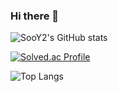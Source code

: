 ### Hi there 👋

<!--
**SooY2/SooY2** is a ✨ _special_ ✨ repository because its `README.md` (this file) appears on your GitHub profile.

Here are some ideas to get you started:

- 🔭 I’m currently working on ...
- 🌱 I’m currently learning ...
- 👯 I’m looking to collaborate on ...
- 🤔 I’m looking for help with ...
- 💬 Ask me about ...
- 📫 How to reach me: ...
- 😄 Pronouns: ...
- ⚡ Fun fact: ...
-->

![SooY2's GitHub stats](https://github-readme-stats.vercel.app/api?username=SooY2&show_icons=true&theme=dracula)

[![Solved.ac Profile](http://mazassumnida.wtf/api/generate_badge?boj=sooy)](https://solved.ac/sooy)

![Top Langs](https://github-readme-stats.vercel.app/api/top-langs/?username=SooY2&layout=compact&theme=dracula)
